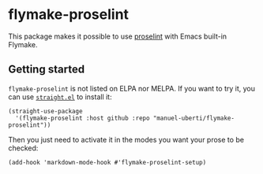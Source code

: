 # flymake-proselint

This package makes it possible to use [proselint](http://proselint.com/) with Emacs built-in Flymake.

## Getting started

`flymake-proselint` is not listed on ELPA nor MELPA. If you want to try it, you
can use [`straight.el`](https://github.com/raxod502/straight.el) to install it:

``` emacs-lisp
(straight-use-package
  '(flymake-proselint :host github :repo "manuel-uberti/flymake-proselint"))
```

Then you just need to activate it in the modes you want your prose to be
checked:

``` emacs-lisp
(add-hook 'markdown-mode-hook #'flymake-proselint-setup)
```


